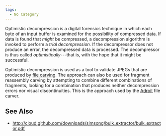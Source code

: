 ```yaml
---
tags:
  - No Category
---
```

Optimistic decompression is a digital forensics technique in which each
byte of an input buffer is examined for the possibility of compressed
data. If data is found that *might* be compressed, a decompression
algorithm is invoked to perform a *trial decompression.* If the
decompressor does not produce an error, the decompressed data is
processed. The decompressor is thus called *optimistically*---that is,
with the hope that it might be successful.

Optimistic decompression is used as a tool to validate JPEGs that are
produced by [file carving](file_carving.md). The approach can
also be used for fragment reassembly carving by attempting to combine
different combinations of fragments, looking for a combination that
produces neither decompression errors nor visual discontinuities. This
is the approach used by the [Adroit](adroit.md) file carver.

## See Also

- <http://cloud.github.com/downloads/simsong/bulk_extractor/bulk_extractor.pdf>